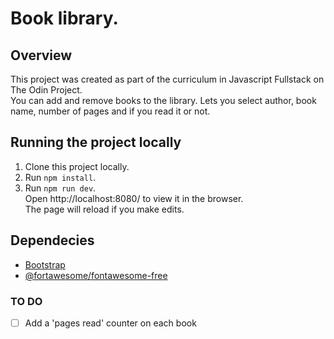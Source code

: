 # Book library.
## Overview
This project was created as part of the curriculum in Javascript Fullstack on The Odin Project.</br>
You can add and remove books to the library. Lets you select author, book name, number of pages and if you read it or not.

## Running the project locally
1. Clone this project locally.
2. Run `npm install`.
3. Run `npm run dev`. </br>
 Open http://localhost:8080/ to view it in the browser. </br>
 The page will reload if you make edits.

## Dependecies
* [Bootstrap](https://getbootstrap.com/)
* [@fortawesome/fontawesome-free](https://fontawesome.com/how-to-use/on-the-web/setup/using-package-managers)

### TO DO
- [ ] Add a 'pages read' counter on each book
